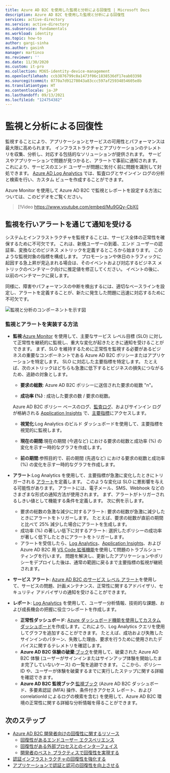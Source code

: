 ```yaml
---
title: Azure AD B2C を使用した監視と分析による回復性 | Microsoft Docs
description: Azure AD B2C を使用した監視と分析による回復性
services: active-directory
ms.service: active-directory
ms.subservice: fundamentals
ms.workload: identity
ms.topic: how-to
author: gargi-sinha
ms.author: gasinh
manager: martinco
ms.reviewer: ''
ms.date: 11/30/2020
ms.custom: it-pro
ms.collection: M365-identity-device-management
ms.openlocfilehash: ccb3876799c0a1473f06c1838536df17eab03398
ms.sourcegitcommit: 0770a7d91278043a83ccc597af25934854605e8b
ms.translationtype: HT
ms.contentlocale: ja-JP
ms.lasthandoff: 09/13/2021
ms.locfileid: "124754382"
---
```

# <a name="resilience-through-monitoring-and-analytics"></a>監視と分析による回復性

監視することにより、アプリケーションとサービスの可用性とパフォーマンスは最大限に高められます。 インフラストラクチャとアプリケーションのテレメトリを収集、分析し、対応する包括的なソリューションが提供されます。 サービスやアプリケーションで問題が見つかると、アラートで事前に通知されます。 これにより、サービスのエンド ユーザーが問題に気付く前に問題を識別して対処できます。 [Azure AD Log Analytics](https://azure.microsoft.com/services/monitor/?OCID=AID2100131_SEM_6d16332c03501fc9c1f46c94726d2264:G:s&ef_id=6d16332c03501fc9c1f46c94726d2264:G:s&msclkid=6d16332c03501fc9c1f46c94726d2264#features) では、監査ログとサインイン ログの分析と検索を行い、カスタム ビューを作成することができます。

Azure Monitor を使用して Azure AD B2C で監視とレポートを設定する方法については、このビデオをご覧ください。

>[!Video https://www.youtube.com/embed/Mu9GQy-CbXI]

## <a name="monitor-and-get-notified-through-alerts"></a>監視を行いアラートを通じて通知を受ける

システムとインフラストラクチャを監視することは、サービス全体の正常性を確保するために不可欠です。 これは、新規ユーザーの到着、エンド ユーザーの認証率、変換などのビジネス メトリックを定義するところから始まります。 このような監視対象の指標を構成します。 プロモーションや休日のトラフィックに起因する急上昇が見込まれる場合は、そのイベントおよび対応するビジネス メトリックのベンチマーク向けに推定値を修正してください。 イベントの後に、以前のベンチマークに戻します。

同様に、障害やパフォーマンスの中断を検出するには、適切なベースラインを設定し、アラートを定義することが、新たに発生した問題に迅速に対応するために不可欠です。

![監視と分析のコンポーネントを示す図](media/resilience-with-monitoring-alerting/monitoring-analytics-architecture.png)

### <a name="how-to-implement-monitoring-and-alerting"></a>監視とアラートを実装する方法

- **監視**:[Azure Monitor](../../active-directory-b2c/azure-monitor.md) を使用して、主要なサービス レベル目標 (SLO) に対して正常性を継続的に監視し、重大な変化が起きたときに通知を受けることができます。 まず、SLO を維持するために正常性を監視する必要があるビジネスの重要なコンポーネントである Azure AD B2C ポリシーまたはアプリケーションを特定します。 SLO に対応した主要指標を特定します。
たとえば、次のメトリックはどちらも急激に低下するとビジネスの損失につながるため、追跡の対象とします。

  - **要求の総数**: Azure AD B2C ポリシーに送信された要求の総数 "n"。

  - **成功率 (%)** : 成功した要求の数 / 要求の総数。

  Azure AD B2C ポリシー ベースのログ、[監査ログ](../../active-directory-b2c/analytics-with-application-insights.md)、およびサインイン ログが格納される [Application Insights](../../active-directory-b2c/analytics-with-application-insights.md) で、[主要指標](../../active-directory-b2c/view-audit-logs.md)にアクセスします。  

   - **視覚化**:Log Analytics のビルド ダッシュボードを使用して、主要指標を視覚的に監視します。

   - **現在の期間**:現在の期間 (今週など) における要求の総数と成功率 (%) の変化を示す一時的なグラフを作成します。

   - **前の期間**:参照目的で、前の期間 (先週など) における要求の総数と成功率 (%) の変化を示す一時的なグラフを作成します。

- **アラート**:Log Analytics を使用して、主要指標が急激に変化したときにトリガーされる [アラート](../../azure-monitor/alerts/alerts-log.md)を定義します。 このような変化は SLO に悪影響を与える可能性があります。 アラートには、電子メール、SMS、Webhook などのさまざまな形式の通知方法が使用されます。 まず、アラートがトリガーされるしきい値として機能する条件を定義します。 次に例を示します。
  - 要求の総数の急激な減少に対するアラート: 要求の総数が急激に減少したときにアラートをトリガーします。 たとえば、要求の総数が直前の期間と比べて 25% 減少した場合にアラートを生成します。  
  - 成功率 (%) の著しい低下に対するアラート: 選択したポリシーの成功率が著しく低下したときにアラートをトリガーします。
  - アラートを受信したら、[Log Analytics](../reports-monitoring/howto-install-use-log-analytics-views.md)、[Application Insights](../../active-directory-b2c/troubleshoot-with-application-insights.md)、および Azure AD B2C 用 [VS Code 拡張機能](https://marketplace.visualstudio.com/items?itemName=AzureADB2CTools.aadb2c)を使用して問題のトラブルシューティングを行います。 問題を解決し、更新したアプリケーションやポリシーをデプロイした後は、通常の範囲に戻るまで主要指標の監視が継続されます。

- **サービス アラート**: [Azure AD B2C のサービス レベル アラート](../../service-health/service-health-overview.md)を使用して、サービスの問題、計画メンテナンス、正常性に関するアドバイザリ、セキュリティ アドバイザリの通知を受けることができます。

- **レポート**: [Log Analytics](../reports-monitoring/howto-integrate-activity-logs-with-log-analytics.md) を使用して、ユーザー分析情報、技術的な課題、および成長機会の把握に役立つレポートを作成します。
  - **正常性ダッシュボード**: [Azure ダッシュボード機能を使用してカスタム ダッシュボード](../../azure-monitor/app/tutorial-app-dashboards.md)を作成します。これにより、Log Analytics クエリを使用してグラフを追加することができます。 たとえば、成功および失敗したサインインのパターン、失敗した理由、要求を行うために使用されたデバイスに関するテレメトリを確認します。
  - **Azure AD B2C 体験の破棄**:[ブック](https://github.com/azure-ad-b2c/siem#list-of-abandon-journeys)を使用して、破棄された Azure AD B2C 体験 (ユーザーがサインインまたはサインアップ体験を開始したまま完了していないケース) の一覧を追跡できます。 ここから、ポリシー ID や、ユーザーが体験を破棄するまでに実行したステップに関する詳細を確認できます。
  - **Azure AD B2C 監視ブック**:[監視ブック](https://github.com/azure-ad-b2c/siem) (Azure AD B2C ダッシュボード、多要素認証 (MFA) 操作、条件付きアクセス レポート、および correlationId によるログの検索を含む) を使用して、Azure AD B2C 環境の正常性に関する詳細な分析情報を得ることができます。
  
## <a name="next-steps"></a>次のステップ

- [Azure AD B2C 開発者向けの回復性に関するリソース](resilience-b2c.md)
  - [回復性があるエンドユーザー エクスペリエンス](resilient-end-user-experience.md)
  - [回復性がある外部プロセスとのインターフェイス](resilient-external-processes.md)
  - [開発者のベスト プラクティスで回復性を実現する](resilience-b2c-developer-best-practices.md)
- [認証インフラストラクチャの回復性を強化する](resilience-in-infrastructure.md)
- [アプリケーションで認証と認可の回復性を向上させる](resilience-app-development-overview.md)
